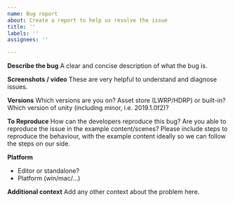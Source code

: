 ```yaml
---
name: Bug report
about: Create a report to help us resolve the issue
title: ''
labels: ''
assignees: ''

---
```


**Describe the bug**
A clear and concise description of what the bug is.

**Screenshots / video**
These are very helpful to understand and diagnose issues.

**Versions**
Which versions are you on? Asset store (LWRP/HDRP) or built-in? Which version of unity (including minor, i.e. 2019.1.0f2)?

**To Reproduce**
How can the developers reproduce this bug? Are you able to reproduce the issue in the example content/scenes?
Please include steps to reproduce the behaviour, with the example content ideally so we can follow the steps on our side.

**Platform**
 - Editor or standalone?
 - Platform (win/mac/...)

**Additional context**
Add any other context about the problem here.

